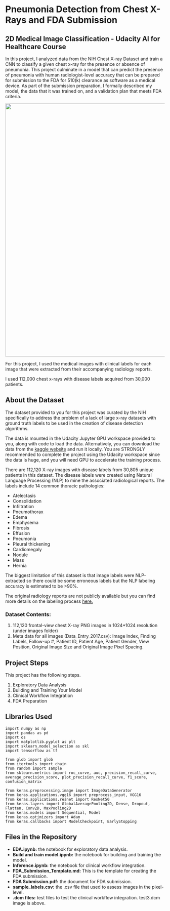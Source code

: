 # Pneumonia Detection from Chest X-Rays and FDA Submission

## 2D Medical Image Classification - Udacity AI for Healthcare Course

In this project, I analyzed data from the NIH Chest X-ray Dataset and train a CNN to classify a given chest x-ray for the presence or absence of pneumonia. This project culminate in a model that can predict the presence of pneumonia with human radiologist-level accuracy that can be prepared for submission to the FDA for 510(k) clearance as software as a medical device. As part of the submission preparation, I formally described my model, the data that it was trained on, and a validation plan that meets FDA criteria.

<img src="https://www.linkpicture.com/q/Capture_290.png" width="800px" height="auto">

For this project, I used the medical images with clinical labels for each image that were extracted from their accompanying radiology reports.

I used 112,000 chest x-rays with disease labels acquired from 30,000 patients.

## About the Dataset

The dataset provided to you for this project was curated by the NIH specifically to address the problem of a lack of large x-ray datasets with ground truth labels to be used in the creation of disease detection algorithms. 

The data is mounted in the Udacity Jupyter GPU workspace provided to you, along with code to load the data. Alternatively, you can download the data from the [kaggle website](https://www.kaggle.com/nih-chest-xrays/data) and run it locally. You are STRONGLY recommended to complete the project using the Udacity workspace since the data is huge, and you will need GPU to accelerate the training process.

There are 112,120 X-ray images with disease labels from 30,805 unique patients in this dataset.  The disease labels were created using Natural Language Processing (NLP) to mine the associated radiological reports. The labels include 14 common thoracic pathologies: 
- Atelectasis 
- Consolidation
- Infiltration
- Pneumothorax
- Edema
- Emphysema
- Fibrosis
- Effusion
- Pneumonia
- Pleural thickening
- Cardiomegaly
- Nodule
- Mass
- Hernia 

The biggest limitation of this dataset is that image labels were NLP-extracted so there could be some erroneous labels but the NLP labeling accuracy is estimated to be >90%.

The original radiology reports are not publicly available but you can find more details on the labeling process [here.](https://arxiv.org/abs/1705.02315) 

### Dataset Contents: 

1. 112,120 frontal-view chest X-ray PNG images in 1024*1024 resolution (under images folder)
2. Meta data for all images (Data_Entry_2017.csv): Image Index, Finding Labels, Follow-up #,
Patient ID, Patient Age, Patient Gender, View Position, Original Image Size and Original Image
Pixel Spacing.

## Project Steps
This project has the following steps.

1. Exploratory Data Analysis
2. Building and Training Your Model
3. Clinical Workflow Integration
4. FDA Preparation

## Libraries Used

```
import numpy as np
import pandas as pd
import os
import matplotlib.pyplot as plt
import sklearn.model_selection as skl
import tensorflow as tf

from glob import glob
from itertools import chain
from random import sample
from sklearn.metrics import roc_curve, auc, precision_recall_curve, average_precision_score, plot_precision_recall_curve, f1_score, confusion_matrix

from keras.preprocessing.image import ImageDataGenerator
from keras.applications.vgg16 import preprocess_input, VGG16
from keras.applications.resnet import ResNet50 
from keras.layers import GlobalAveragePooling2D, Dense, Dropout, Flatten, Conv2D, MaxPooling2D
from keras.models import Sequential, Model
from keras.optimizers import Adam
from keras.callbacks import ModelCheckpoint, EarlyStopping
```


## Files in the Repository
- **EDA.ipynb:** the notebook for exploratory data analysis.
- **Build and train model.ipynb:** the notebook for building and training the model.
- **Inference.ipynb:** the notebook for clinical workflow integration.
- **FDA_Submission_Template.md:** This is the template for creating the FDA submission.
- **FDA  Submission.pdf:** the document for FDA submission.
- **sample_labels.csv:** the .csv file that used to assess images in the pixel-level.
- **.dcm files:**  test files to test the clinical workflow integration. test3.dcm image is above.
